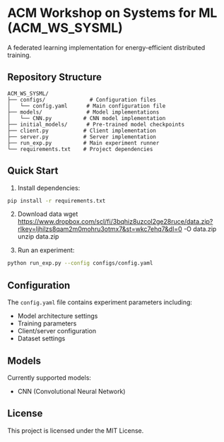 # ACM Workshop on Systems for ML (ACM_WS_SYSML)

A federated learning implementation for energy-efficient distributed training.

## Repository Structure

```
ACM_WS_SYSML/
├── configs/              # Configuration files
│   └── config.yaml      # Main configuration file
├── models/              # Model implementations
│   └── CNN.py          # CNN model implementation
├── initial_models/      # Pre-trained model checkpoints
├── client.py           # Client implementation
├── server.py           # Server implementation
├── run_exp.py          # Main experiment runner
└── requirements.txt    # Project dependencies
```

## Quick Start

1. Install dependencies:
```bash
pip install -r requirements.txt
```

2. Download data
wget https://www.dropbox.com/scl/fi/3bqhiz8uzcol2ge28ruce/data.zip?rlkey=ljhilzs8qam2m0mohru3otmx7&st=wkc7ehq7&dl=0 -O data.zip
unzip data.zip  

4. Run an experiment:
```bash
python run_exp.py --config configs/config.yaml
```

## Configuration

The `config.yaml` file contains experiment parameters including:
- Model architecture settings
- Training parameters
- Client/server configuration
- Dataset settings

## Models

Currently supported models:
- CNN (Convolutional Neural Network)

## License

This project is licensed under the MIT License.
